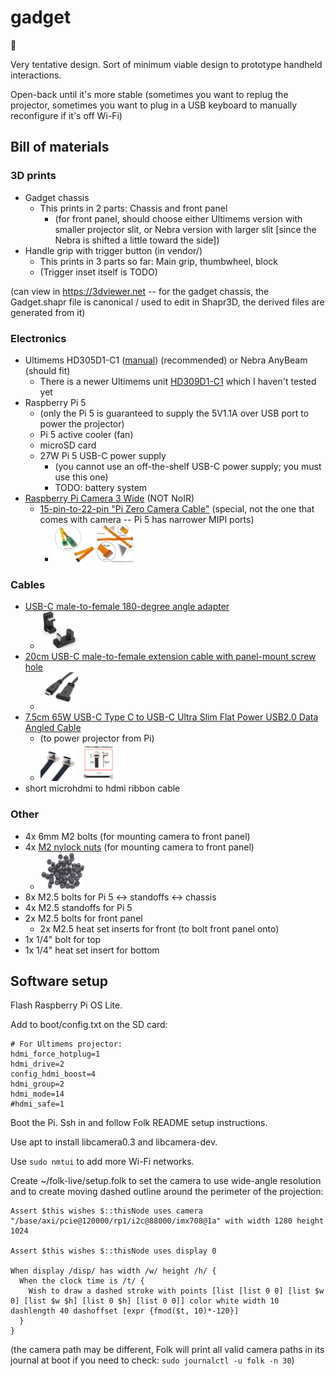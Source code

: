 # gadget
🔦

Very tentative design. Sort of minimum viable design to prototype
handheld interactions.

Open-back until it's more stable (sometimes you want to replug
the projector, sometimes you want to plug in a USB keyboard to
manually reconfigure if it's off Wi-Fi)

## Bill of materials

### 3D prints

- Gadget chassis
  - This prints in 2 parts: Chassis and front panel
    - (for front panel, should choose either Ultimems version with
      smaller projector slit, or Nebra version with larger slit [since
      the Nebra is shifted a little toward the side])
- Handle grip with trigger button (in vendor/)
  - This prints in 3 parts so far: Main grip, thumbwheel, block
  - (Trigger inset itself is TODO)

(can view in https://3dviewer.net -- for the gadget chassis, the
Gadget.shapr file is canonical / used to edit in Shapr3D, the derived
files are generated from it)

### Electronics

- Ultimems HD305D1-C1 ([manual](https://www.ultimems.com/download/hd305d1-c1_rev1_0_20231005_english/)) (recommended) or Nebra AnyBeam (should fit)
  - There is a newer Ultimems unit [HD309D1-C1](https://raspberry-pi.ksyic.com/main/index/pdp.id/1053/pdp.open/1053) which I haven't tested yet
- Raspberry Pi 5
  - (only the Pi 5 is guaranteed to supply the 5V1.1A
    over USB port to power the projector)
  - Pi 5 active cooler (fan)
  - microSD card
  - 27W Pi 5 USB-C power supply
    - (you cannot use an off-the-shelf USB-C power supply; you must
      use this one)
    - TODO: battery system
- [Raspberry Pi Camera 3 Wide](https://www.microcenter.com/product/662018/raspberry-pi-camera-3-wide) (NOT NoIR)
  - [15-pin-to-22-pin "Pi Zero Camera
    Cable"](https://www.amazon.com/dp/B0716TB6X3) (special, not the
    one that comes with camera -- Pi 5 has narrower MIPI ports)
    - <img src="doc/pi-camera-cable-1.jpg" height="60"> <img src="doc/pi-camera-cable-2.jpg" height="60">

### Cables

- [USB-C male-to-female 180-degree angle
  adapter](https://www.amazon.com/gp/product/B0BXCTRN7F?ie=UTF8&psc=1)
  - <img src="doc/usbc-180.jpg" height="60">
- [20cm USB-C male-to-female extension cable with panel-mount screw
  hole](https://www.amazon.com/gp/product/B075P2FF7L?ie=UTF8&psc=1)
  - <img src="doc/usbc-ext.jpg" height="60">
- [7.5cm 65W USB-C Type C to USB-C Ultra Slim Flat Power USB2.0 Data Angled
Cable](https://www.amazon.com/gp/product/B0D25V9QYG?ie=UTF8&th=1)
  - (to power projector from Pi)
  - <img src="doc/usbc-short-1.jpg" height="60"> <img src="doc/usbc-short-2.jpg" height="60">
- short microhdmi to hdmi ribbon cable

### Other

- 4x 6mm M2 bolts (for mounting camera to front panel)
- 4x [M2 nylock nuts](https://www.amazon.com/dp/B07BCC3NJ2) (for
    mounting camera to front panel)
  - <img src="doc/m2-nylock-nuts.jpg" height="60">
- 8x M2.5 bolts for Pi 5 <-> standoffs <-> chassis
- 4x M2.5 standoffs for Pi 5
- 2x M2.5 bolts for front panel
  - 2x M2.5 heat set inserts for front (to bolt front panel onto)
- 1x 1/4" bolt for top
- 1x 1/4" heat set insert for bottom

## Software setup

Flash Raspberry Pi OS Lite.

Add to boot/config.txt on the SD card:

```
# For Ultimems projector:
hdmi_force_hotplug=1
hdmi_drive=2
config_hdmi_boost=4
hdmi_group=2
hdmi_mode=14
#hdmi_safe=1
```

Boot the Pi. Ssh in and follow Folk README setup instructions.

Use apt to install libcamera0.3 and libcamera-dev.

Use `sudo nmtui` to add more Wi-Fi networks.

Create ~/folk-live/setup.folk to set the camera to use wide-angle
resolution and to create moving dashed outline around the perimeter of
the projection:

```
Assert $this wishes $::thisNode uses camera "/base/axi/pcie@120000/rp1/i2c@88000/imx708@1a" with width 1280 height 1024

Assert $this wishes $::thisNode uses display 0

When display /disp/ has width /w/ height /h/ {
  When the clock time is /t/ {
    Wish to draw a dashed stroke with points [list [list 0 0] [list $w 0] [list $w $h] [list 0 $h] [list 0 0]] color white width 10 dashlength 40 dashoffset [expr {fmod($t, 10)*-120}]
  }
}
```

(the camera path may be different, Folk will print all valid camera paths
in its journal at boot if you need to check: `sudo journalctl -u folk -n 30`)
